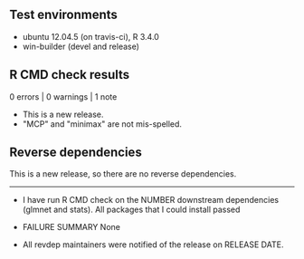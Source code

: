 ## Test environments
* ubuntu 12.04.5 (on travis-ci), R 3.4.0
* win-builder (devel and release)

## R CMD check results

0 errors | 0 warnings | 1 note

* This is a new release.
* "MCP" and "minimax" are not mis-spelled.

## Reverse dependencies

This is a new release, so there are no reverse dependencies.

---

* I have run R CMD check on the NUMBER downstream dependencies (glmnet and stats).
  All packages that I could install passed 
  
* FAILURE SUMMARY
  None

* All revdep maintainers were notified of the release on RELEASE DATE.
